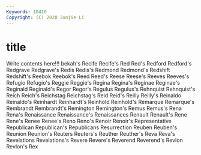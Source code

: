 ```yaml
---
Keywords: 10410
Copyright: (C) 2020 Junjie Li
---
```


# title

Write contents here!!!
bekah's
Recife 
Recife's 
Red 
Red's 
Redford 
Redford's 
Redgrave 
Redgrave's 
Redis 
Redis's
Redmond 
Redmond's 
Redshift 
Redshift's 
Reebok 
Reebok's 
Reed 
Reed's 
Reese 
Reese's
Reeves 
Reeves's 
Refugio 
Refugio's 
Reggie 
Reggie's 
Regina 
Regina's 
Reginae 
Reginae's
Reginald 
Reginald's 
Regor 
Regor's 
Regulus 
Regulus's 
Rehnquist 
Rehnquist's 
Reich 
Reich's
Reichstag 
Reichstag's 
Reid 
Reid's 
Reilly 
Reilly's 
Reinaldo 
Reinaldo's 
Reinhardt 
Reinhardt's
Reinhold 
Reinhold's 
Remarque 
Remarque's 
Rembrandt 
Rembrandt's 
Remington 
Remington's 
Remus 
Remus's
Rena 
Rena's 
Renaissance 
Renaissance's 
Renaissances 
Renault 
Renault's 
Rene 
Rene's 
Renee
Renee's 
Reno 
Reno's 
Renoir 
Renoir's 
Representative 
Republican 
Republican's 
Republicans 
Resurrection
Reuben 
Reuben's 
Reunion 
Reunion's 
Reuters 
Reuters's 
Reuther 
Reuther's 
Reva 
Reva's
Revelations 
Revelations's 
Revere 
Revere's 
Reverend 
Reverend's 
Revlon 
Revlon's 
Rex 
